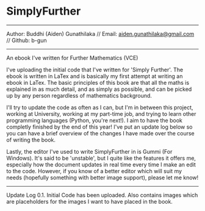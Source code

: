 SimplyFurther
=============
*********************
Author: Buddhi (Aiden) Gunathilaka // Email: aiden.gunathilaka@gmail.com // Github: b-gun
*********************

An ebook I've written for Further Mathematics (VCE)

I've uploading the initial code that I've written for 'Simply Further'. The ebook is written in LaTex and
is basically my first attempt at writing an ebook in LaTex. The basic principles of this book are that 
all the maths is explained in as much detail, and as simply as possible, and can be picked up by any person
regardless of mathematics background.

I'll try to update the code as often as I can, but I'm in between this project, working at University, 
working at my part-time job, and trying to learn other programming languages (Python, you're next!). I aim
to have the book completly finished by the end of this year! I've put an update log below so you can have a brief
overview of the changes I have made over the course of writing the book.

Lastly, the editor I've used to write SimplyFurther in is Gummi (For Windows). It's said to be 'unstable', but I quite
like the features it offers me, especially how the document updates in real time every time I make an edit to the code. 
However, if you know of a better editor which will suit my needs (hopefully something with better image support), please let me know!

*************
Update Log
0.1. Initial Code has been uploaded. Also contains images which are placeholders for the images I want
to have placed in the book.

